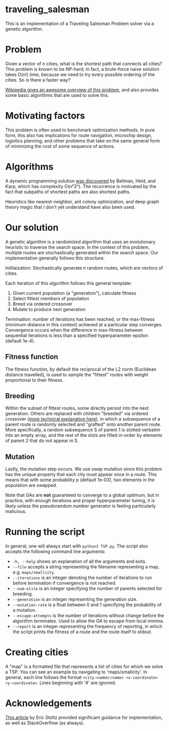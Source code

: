 # traveling_salesman

This is an implementation of a Traveling Salesman Problem solver via a genetic algorithm. 

# Problem
Given a vector of n cities, what is the shortest path that connects all cities? This problem is known to be NP-hard; in fact, a brute-force 
naive solution takes O(n!) time, because we need to try every possible ordering of the cities. So is there a faster way?

[Wikipedia gives an awesome overview of this problem](https://en.wikipedia.org/wiki/Travelling_salesman_problem), and also provides some
basic algorithms that are used to solve this. 

# Motivating factors
This problem is often used to benchmark optimization methods. In pure form, this also has implications for route navigation, microchip design,
logistics planning, and other problems that take on the same general form of minimizing the cost of some sequence of actions. 

# Algorithms
A dynamic programming solution [was discovered](https://en.wikipedia.org/wiki/Held%E2%80%93Karp_algorithm)
by Bellman, Held, and Karp, which has complexity O(n²2ⁿ). The recurrence is motivated by the fact that subpaths of shortest paths are also shortest 
paths.

Heuristics like nearest-neighbor, ant colony optimization, and deep graph theory magic that I don't yet understand have also been used.

# Our solution
A genetic algorithm is a randomized algorithm that uses an evolutionary heuristic to traverse the search space. In the context of this problem, 
multiple routes are stochastically generated within the search space. Our implementation generally follows this structure:

Initilaization: Stochastically generate *n* random routes, which are vectors of cities.

Each iteration of this algorithm follows this general template:
1. Given current population (a "generation"), calculate fitness
2. Select fittest members of population
3. Breed via ordered crossover
4. Mutate to produce next generation

Termination: number of iterations has been reached, or the max-fitness (minimum distance in this context) achieved at a particular step 
converges. Convergence occurs when the difference in max-fitness between sequential iterations is less than a specified hyperparameter
epsilon (default 1e-4).

## Fitness function 
The fitness function, by default the reciprocal of the L2 norm 
(Euclidean distance travelled), is used to sample the "fittest" routes with weight proportional to their fitness. 

## Breeding
Within the subset of 
fittest routes, some directly persist into the next generation. Others are replaced with children "breeded" via ordered crossover 
([more technical explanation here](http://www.dmi.unict.it/mpavone/nc-cs/materiale/moscato89.pdf)), in which a subsequence of a parent route is 
randomly selected and "grafted" onto another parent route. More specifically, a random subsequence S of parent 1 is slotted verbatim into an empty
array, and the rest of the slots are filled in-order by elements of parent 2 that do not appear in S.

## Mutation
Lastly, the mutation step occurs. We use swap mutation since this problem has the unique property that each city must appear once in a
route. This means that with some probability p (default 1e-03), two elements in the population are swapped. 

Note that GAs are **not** guaranteed to converge to a global optimum, but in practice, with enough iterations and proper hyperparameter tuning, it is likely unless the pseudorandom number generator is feeling particularly  malicious.

# Running the script
In general, one will always start with `python3 TSP.py`. The script also accepts the following command line arguments:

* `-h, --help` shows an explanation of all the arguments and exits.
* `--file` accepts a string representing the filename representing a map, e.g. `maps/smallcity`.
* `--iterations` is an integer denoting the number of iterations to run before termination if convergence is not reached.
* `--num-elite` is an integer specifying the number of parents selected for breeding.
* `--generation` is an integer representing the generation size.
* `--mutation-rate` is a float between 0 and 1 specifying the probability of a mutation.
* `--escape-attempts` is the number 
of iterations without change before the algorithm terminates. Used to allow the GA to escape from local minima.
* `--report` is an integer representing the frequency of reporting, in which the script prints the fitness of a route and the route itself to stdout.

# Creating cities
A "map" is a formatted file that represents a list of cities for which we solve a TSP. You can see an example by navigating to 
'maps/smallcity'. In general, each line follows the format `<city-number/name> <x-coordinate> <y-coordinate>`. Lines beginning with '#' are ignored. 

# Acknowledgements
[This article](https://towardsdatascience.com/evolution-of-a-salesman-a-complete-genetic-algorithm-tutorial-for-python-6fe5d2b3ca35) by Eric Stoltz
provided significant guidance for implementation, as well as StackOverflow (as always).



